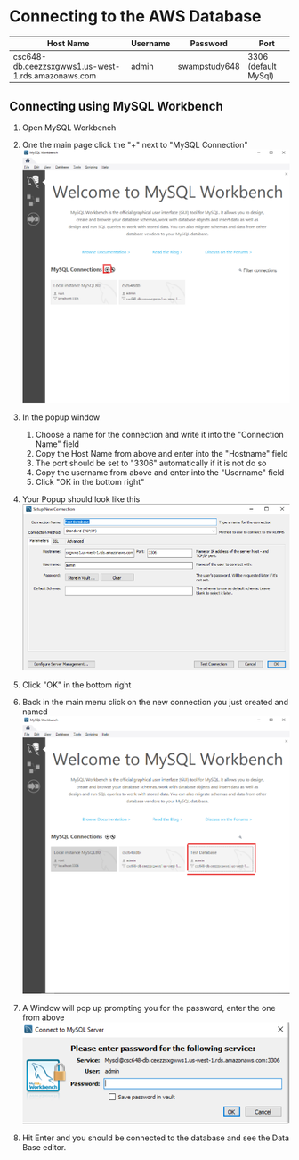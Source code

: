 # Connecting to the AWS Database

| Host Name | Username | Password | Port |
| ---- | ---- | ----- | ----- |
| csc648-db.ceezzsxgwws1.us-west-1.rds.amazonaws.com| admin | swampstudy648 | 3306 (default MySql) |


## Connecting using MySQL Workbench
1. Open MySQL Workbench
2. One the main page click the "+" next to "MySQL Connection"
![MySQL Workbench ADD](.\images\addconnection.png)

3. In the popup window
    1. Choose a name for the connection and write it into the "Connection Name" field
    2. Copy the Host Name from above and enter into the "Hostname" field
    3. The port should be set to "3306" automatically if it is not do so
    4. Copy the username from above and enter into the "Username" field
    5. Click "OK in the bottom right"
4. Your Popup should look like this
![MySQL Workbench Connection Details](./images/connectiondetails.png)
5. Click "OK" in the bottom right
6. Back in the main menu click on the new connection you just created and named
![MySQL Workbench New Connection](./images/newconnection.png)
7. A Window will pop up prompting you for the password, enter the one from above
![MySQL Workbench Password Prompt](./images/pwprompt.png)
8. Hit Enter and you should be connected to the database and see the Data Base editor.
